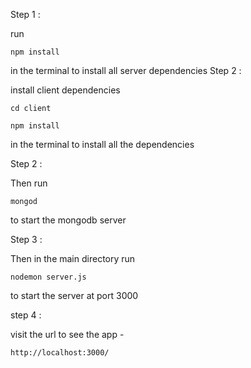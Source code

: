 Step 1 :

run 

```
npm install 
```
in the terminal to install all server dependencies
Step 2 :

install client dependencies

```
cd client
```
```
npm install 
```
in the terminal to install all the dependencies

Step 2 :

Then run 

```
mongod
```
to start the mongodb server

Step 3 :

Then in the main directory run 

```
nodemon server.js
```
to start the server at port 3000

step 4 :

visit the url to see the app - 

```
http://localhost:3000/
```